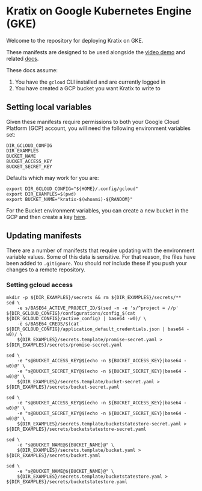 # Kratix on Google Kubernetes Engine (GKE)

Welcome to the repository for deploying Kratix on GKE.

These manifests are designed to be used alongside the [video demo](tbd)
and related [docs](https://docs.kratix.io/main/guides/installing-kratix-GKE).

These docs assume:
1. You have the `gcloud` CLI installed and are currently logged in
1. You have created a GCP bucket you want Kratix to write to

## Setting local variables

Given these manifests require permissions to both your Google Cloud Platform
(GCP) account, you will need the following environment variables set:

```
DIR_GCLOUD_CONFIG
DIR_EXAMPLES
BUCKET_NAME
BUCKET_ACCESS_KEY
BUCKET_SECRET_KEY
```

Defaults which may work for you are:
```
export DIR_GCLOUD_CONFIG="${HOME}/.config/gcloud"
export DIR_EXAMPLES=$(pwd)
export BUCKET_NAME="kratix-$(whoami)-${RANDOM}"
```

For the Bucket environment variables, you can create a new bucket in the GCP and
then create a key [here](https://console.cloud.google.com/storage/settings).

## Updating manifests

There are a number of manifests that require updating with the environment variable values.
Some of this data is sensitive. For that reason, the files have been added to
`.gitignore`. You should _not_ include these if you push your changes to a remote repository.


### Setting gcloud access

```
mkdir -p ${DIR_EXAMPLES}/secrets && rm ${DIR_EXAMPLES}/secrets/**
sed \
    -e s/BASE64_ACTIVE_PROJECT_ID/$(sed -n -e 's/^project = //p' ${DIR_GCLOUD_CONFIG}/configurations/config_$(cat ${DIR_GCLOUD_CONFIG}/active_config) | base64 -w0)/ \
    -e s/BASE64_CREDS/$(cat ${DIR_GCLOUD_CONFIG}/application_default_credentials.json | base64 -w0)/ \
    ${DIR_EXAMPLES}/secrets.template/promise-secret.yaml > ${DIR_EXAMPLES}/secrets/promise-secret.yaml

sed \
    -e "s@BUCKET_ACCESS_KEY@$(echo -n ${BUCKET_ACCESS_KEY}|base64 -w0)@" \
    -e "s@BUCKET_SECRET_KEY@$(echo -n ${BUCKET_SECRET_KEY}|base64 -w0)@" \
    ${DIR_EXAMPLES}/secrets.template/bucket-secret.yaml > ${DIR_EXAMPLES}/secrets/bucket-secret.yaml

sed \
    -e "s@BUCKET_ACCESS_KEY@$(echo -n ${BUCKET_ACCESS_KEY}|base64 -w0)@" \
    -e "s@BUCKET_SECRET_KEY@$(echo -n ${BUCKET_SECRET_KEY}|base64 -w0)@" \
    ${DIR_EXAMPLES}/secrets.template/bucketstatestore-secret.yaml > ${DIR_EXAMPLES}/secrets/bucketstatestore-secret.yaml

sed \
    -e "s@BUCKET_NAME@${BUCKET_NAME}@" \
    ${DIR_EXAMPLES}/secrets.template/bucket.yaml > ${DIR_EXAMPLES}/secrets/bucket.yaml

sed \
    -e "s@BUCKET_NAME@${BUCKET_NAME}@" \
    ${DIR_EXAMPLES}/secrets.template/bucketstatestore.yaml > ${DIR_EXAMPLES}/secrets/bucketstatestore.yaml
```
